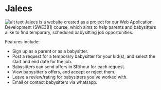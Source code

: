 # Jalees
![alt text](https://ibb.co/GCfCtzz)
Jalees is a website created as a project for our Web Application Development (SWE381) course, which aims to help parents and babysitters alike to find temporary, scheduled babysitting job opportunities.

Features include:
- Sign up as a parent or as a babysitter.
- Post a request for a temporary babysitter for your kid(s), and select the start and end date for the job.
- Babysitters can send offers in SR/hour for each request.
- View babysitter's offers, and accept or reject them.
- Leave a review/rating for babysitters you've worked with.
- Email or contact babysitters via whatsapp.
